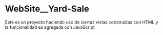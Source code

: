 # WebSite__Yard-Sale
Este es un proyecto haciendo uso de ciertas vistas construidas con HTML y la funcionalidad es agregada con JavaScript
